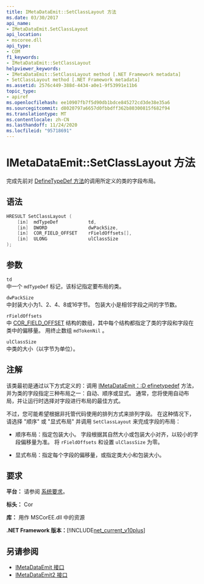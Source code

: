 ```yaml
---
title: IMetaDataEmit::SetClassLayout 方法
ms.date: 03/30/2017
api_name:
- IMetaDataEmit.SetClassLayout
api_location:
- mscoree.dll
api_type:
- COM
f1_keywords:
- IMetaDataEmit::SetClassLayout
helpviewer_keywords:
- IMetaDataEmit::SetClassLayout method [.NET Framework metadata]
- SetClassLayout method [.NET Framework metadata]
ms.assetid: 2576c449-388d-4434-a0e1-9f53991e11b6
topic_type:
- apiref
ms.openlocfilehash: ee10907fb7f5d90db1bdce845272cd3de38e35a6
ms.sourcegitcommit: d8020797a6657d0fbbdff362b80300815f682f94
ms.translationtype: MT
ms.contentlocale: zh-CN
ms.lasthandoff: 11/24/2020
ms.locfileid: "95718691"
---
```

# <a name="imetadataemitsetclasslayout-method"></a>IMetaDataEmit::SetClassLayout 方法

完成先前对 [DefineTypeDef 方法](imetadataemit-definetypedef-method.md)的调用所定义的类的字段布局。  
  
## <a name="syntax"></a>语法  
  
```cpp  
HRESULT SetClassLayout (  
    [in]  mdTypeDef           td,
    [in]  DWORD               dwPackSize,
    [in]  COR_FIELD_OFFSET    rFieldOffsets[],
    [in]  ULONG               ulClassSize
);  
```  
  
## <a name="parameters"></a>参数  

 `td`  
 中一个 `mdTypeDef` 标记，该标记指定要布局的类。  
  
 `dwPackSize`  
 中封装大小为1、2、4、8或16字节。 包装大小是相邻字段之间的字节数。  
  
 `rFieldOffsets`  
 中 [COR_FIELD_OFFSET](cor-field-offset-structure.md) 结构的数组，其中每个结构都指定了类的字段和字段在类中的偏移量。 用终止数组 `mdTokenNil` 。  
  
 `ulClassSize`  
 中类的大小（以字节为单位）。  
  
## <a name="remarks"></a>注解  

 该类最初是通过以下方式定义的：调用 [IMetaDataEmit：:D efinetypedef](imetadataemit-definetypedef-method.md) 方法，并为类的字段指定三种布局之一：自动、顺序或显式。 通常，您将使用自动布局，并让运行时选择对字段进行布局的最佳方式。  
  
 不过，您可能希望根据非托管代码使用的排列方式来排列字段。 在这种情况下，请选择 "顺序" 或 "显式布局" 并调用 `SetClassLayout` 来完成字段的布局：  
  
- 顺序布局：指定包装大小。 字段根据其自然大小或包装大小对齐，以较小的字段偏移量为准。 将 `rFieldOffsets` 和设置 `ulClassSize` 为零。  
  
- 显式布局：指定每个字段的偏移量，或指定类大小和包装大小。  
  
## <a name="requirements"></a>要求  

 **平台：** 请参阅 [系统要求](../../get-started/system-requirements.md)。  
  
 **标头：** Cor  
  
 **库：** 用作 MSCorEE.dll 中的资源  
  
 **.NET Framework 版本：**[!INCLUDE[net_current_v10plus](../../../../includes/net-current-v10plus-md.md)]  
  
## <a name="see-also"></a>另请参阅

- [IMetaDataEmit 接口](imetadataemit-interface.md)
- [IMetaDataEmit2 接口](imetadataemit2-interface.md)
